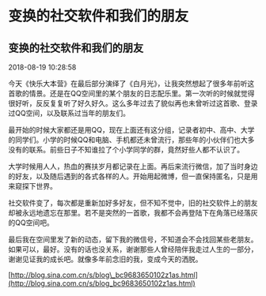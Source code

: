 # 变换的社交软件和我们的朋友

## 变换的社交软件和我们的朋友 <a id="t_bc9683650102z1as"></a>

2018-08-19 10:28:58

今天《快乐大本营》在最后部分演绎了《白月光》，让我突然想起了很多年前听这首歌的情景。还是在QQ空间里的某个朋友的日志配乐里。第一次听的时候就觉得很好听，反反复复听了好久好久。这么多年过去了貌似再也未曾听过这首歌、登录过QQ空间，以及联系过当年的朋友们。

最开始的时候大家都还是用QQ，现在上面还有这分组，记录者初中、高中、大学的同学们。小学的时候QQ和电脑、手机都还未曾流行，那些年的小伙伴们也大多没有的联系。前些日子不知谁拉了个小学同学的群，竟然好些人都不认识了。

大学时候用人人，热血的赛扶岁月都记录在上面。再后来流行微信，加了当时身边的好友，以及随后遇到的各式各样的人。开始用起微博，但一直保持匿名，只是用来窥探下世界。

社交软件变了，每次都是重新加好多好友，但不知不觉中，旧的社交软件上的朋友却被永远地遗忘在那里。若不是突然的一首歌，我都不会再登陆下在角落已经落灰的QQ空间吧。

最后我在空间里发了新的动态，留下我的微信号，不知道会不会找回某些老朋友。如果可以，最好。没有的话也没关系，谢谢那些人曾经陪伴我走过人生的一部分，谢谢见证我的成长吧。就像多年前念旧的我，变成今天的洒脱。



[http://blog.sina.com.cn/s/blog\_bc9683650102z1as.html](http://blog.sina.com.cn/s/blog_bc9683650102z1as.html)

